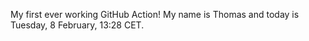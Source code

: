My first ever working GitHub Action!
My name is Thomas and today is Tuesday, 8 February, 13:28 CET. 
